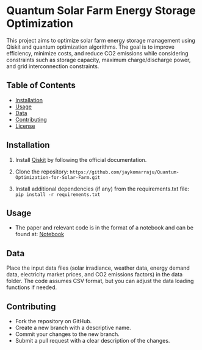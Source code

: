 # Quantum Solar Farm Energy Storage Optimization

This project aims to optimize solar farm energy storage management using Qiskit and quantum optimization algorithms. The goal is to improve efficiency, minimize costs, and reduce CO2 emissions while considering constraints such as storage capacity, maximum charge/discharge power, and grid interconnection constraints.

## Table of Contents

- [Installation](#installation)
- [Usage](#usage)
- [Data](#data)
- [Contributing](#contributing)
- [License](#license)

## Installation

1. Install [Qiskit](https://qiskit.org/documentation/getting_started.html) by following the official documentation.

2. Clone the repository: ```https://github.com/jaykomarraju/Quantum-Optimization-for-Solar-Farm.git```

3. Install additional dependencies (if any) from the requirements.txt file: ```pip install -r requirements.txt```

## Usage

- The paper and relevant code is in the format of a notebook and can be found at: [Notebook](solar-farm-optimization.ipynb)

## Data

Place the input data files (solar irradiance, weather data, energy demand data, electricity market prices, and CO2 emissions factors) in the data folder. The code assumes CSV format, but you can adjust the data loading functions if needed.

## Contributing

- Fork the repository on GitHub.
- Create a new branch with a descriptive name.
- Commit your changes to the new branch.
- Submit a pull request with a clear description of the changes.


